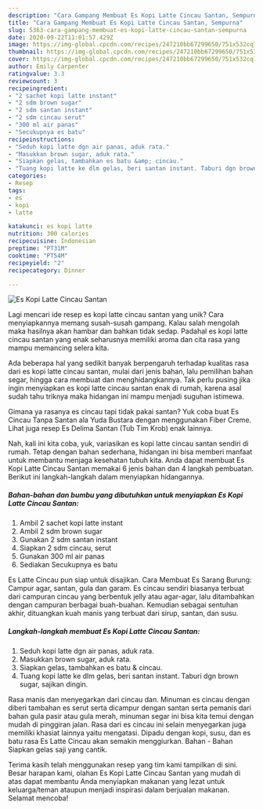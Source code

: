 ```yaml
---
description: "Cara Gampang Membuat Es Kopi Latte Cincau Santan, Sempurna"
title: "Cara Gampang Membuat Es Kopi Latte Cincau Santan, Sempurna"
slug: 5363-cara-gampang-membuat-es-kopi-latte-cincau-santan-sempurna
date: 2020-09-22T11:01:57.429Z
image: https://img-global.cpcdn.com/recipes/247210bb67299650/751x532cq70/es-kopi-latte-cincau-santan-foto-resep-utama.jpg
thumbnail: https://img-global.cpcdn.com/recipes/247210bb67299650/751x532cq70/es-kopi-latte-cincau-santan-foto-resep-utama.jpg
cover: https://img-global.cpcdn.com/recipes/247210bb67299650/751x532cq70/es-kopi-latte-cincau-santan-foto-resep-utama.jpg
author: Emily Carpenter
ratingvalue: 3.3
reviewcount: 3
recipeingredient:
- "2 sachet kopi latte instant"
- "2 sdm brown sugar"
- "2 sdm santan instant"
- "2 sdm cincau serut"
- "300 ml air panas"
- "Secukupnya es batu"
recipeinstructions:
- "Seduh kopi latte dgn air panas, aduk rata."
- "Masukkan brown sugar, aduk rata."
- "Siapkan gelas, tambahkan es batu &amp; cincau."
- "Tuang kopi latte ke dlm gelas, beri santan instant. Taburi dgn brown sugar, sajikan dingin."
categories:
- Resep
tags:
- es
- kopi
- latte

katakunci: es kopi latte 
nutrition: 300 calories
recipecuisine: Indonesian
preptime: "PT31M"
cooktime: "PT54M"
recipeyield: "2"
recipecategory: Dinner

---
```



![Es Kopi Latte Cincau Santan](https://img-global.cpcdn.com/recipes/247210bb67299650/751x532cq70/es-kopi-latte-cincau-santan-foto-resep-utama.jpg)

Lagi mencari ide resep es kopi latte cincau santan yang unik? Cara menyiapkannya memang susah-susah gampang. Kalau salah mengolah maka hasilnya akan hambar dan bahkan tidak sedap. Padahal es kopi latte cincau santan yang enak seharusnya memiliki aroma dan cita rasa yang mampu memancing selera kita.

Ada beberapa hal yang sedikit banyak berpengaruh terhadap kualitas rasa dari es kopi latte cincau santan, mulai dari jenis bahan, lalu pemilihan bahan segar, hingga cara membuat dan menghidangkannya. Tak perlu pusing jika ingin menyiapkan es kopi latte cincau santan enak di rumah, karena asal sudah tahu triknya maka hidangan ini mampu menjadi suguhan istimewa.

Gimana ya rasanya es cincau tapi tidak pakai santan? Yuk coba buat Es Cincau Tanpa Santan ala Yuda Bustara dengan menggunakan Fiber Creme. Lihat juga resep Es Delima Santan (Tub Tim Krob) enak lainnya.


Nah, kali ini kita coba, yuk, variasikan es kopi latte cincau santan sendiri di rumah. Tetap dengan bahan sederhana, hidangan ini bisa memberi manfaat untuk membantu menjaga kesehatan tubuh kita. Anda dapat membuat Es Kopi Latte Cincau Santan memakai 6 jenis bahan dan 4 langkah pembuatan. Berikut ini langkah-langkah dalam menyiapkan hidangannya.

<!--inarticleads1-->

##### Bahan-bahan dan bumbu yang dibutuhkan untuk menyiapkan Es Kopi Latte Cincau Santan:

1. Ambil 2 sachet kopi latte instant
1. Ambil 2 sdm brown sugar
1. Gunakan 2 sdm santan instant
1. Siapkan 2 sdm cincau, serut
1. Gunakan 300 ml air panas
1. Sediakan Secukupnya es batu


Es Latte Cincau pun siap untuk disajikan. Cara Membuat Es Sarang Burung: Campur agar, santan, gula dan garam. Es cincau sendiri biasanya terbuat dari campuran cincau yang berbentuk jelly atau agar-agar, lalu ditambahkan dengan campuran berbagai buah-buahan. Kemudian sebagai sentuhan akhir, dituangkan kuah manis yang terbuat dari sirup, santan, dan susu. 

<!--inarticleads2-->

##### Langkah-langkah membuat Es Kopi Latte Cincau Santan:

1. Seduh kopi latte dgn air panas, aduk rata.
1. Masukkan brown sugar, aduk rata.
1. Siapkan gelas, tambahkan es batu &amp; cincau.
1. Tuang kopi latte ke dlm gelas, beri santan instant. Taburi dgn brown sugar, sajikan dingin.


Rasa manis dan menyegarkan dari cincau dan. Minuman es cincau dengan diberi tambahan es serut serta dicampur dengan santan serta pemanis dari bahan gula pasir atau gula merah, minuman segar ini bisa kita temui dengan mudah di pinggiran jalan. Rasa dari es cincau ini selain menyegarkan juga memiliki khasiat lainnya yaitu mengatasi. Dipadu dengan kopi, susu, dan es batu rasa Es Latte Cincau akan semakin menggiurkan. Bahan - Bahan Siapkan gelas saji yang cantik. 

Terima kasih telah menggunakan resep yang tim kami tampilkan di sini. Besar harapan kami, olahan Es Kopi Latte Cincau Santan yang mudah di atas dapat membantu Anda menyiapkan makanan yang lezat untuk keluarga/teman ataupun menjadi inspirasi dalam berjualan makanan. Selamat mencoba!

